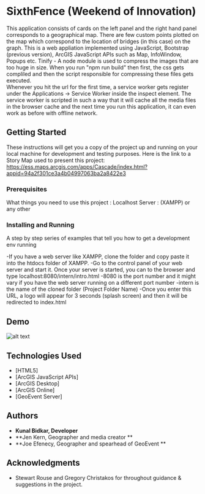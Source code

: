 # SixthFence (Weekend of Innovation)


This application consists of cards on the left panel and the right hand panel corresponds to a geographical map. There are few custom points plotted on the map which correspond to the location of bridges (in this case) on the graph. 
This is a web appliation implemented using JavaScript, Bootstrap (previous version), ArcGIS JavaScript APIs such as Map, InfoWindow, Popups etc. 
Tinify - A node module is used to compress the images that are too huge in size. When you run "npm run build" then first, the css gets compliled and then the script responsible for compressing these files gets executed.  
Whenever you hit the url for the first time, a service worker gets register under the Applications -> Service Worker inside the inspect element. The service worker is scripted in such a way that it will cache all the media files in the browser cache and the next time you run this application, it can even work as before with offline network.

## Getting Started

These instructions will get you a copy of the project up and running on your local machine for development and testing purposes. 
Here is the link to a Story Map used to present this project: 
https://ess.maps.arcgis.com/apps/Cascade/index.html?appid=94a2f301ce3a4b04997063ba2a8422e3

### Prerequisites

What things you need to use this project : 
Localhost Server : (XAMPP) or any other

### Installing and Running

A step by step series of examples that tell you how to get a development env running

-If you have a web server like XAMPP, clone the folder and copy paste it into the htdocs folder of XAMPP.
-Go to the control panel of your web server and start it. Once your server is started, you can to the browser
 and type localhost:8080/intern/intro.html
  -8080 is the port number and it might vary if you have the web server running on a different port number
  -intern is the name of the cloned folder (Project Folder Name)
-Once you enter this URL, a logo will appear for 3 seconds (splash screen) and then it will be redirected to index.html

## Demo
![alt text](https://ibb.co/cVWLnp)

## Technologies Used

* [HTML5]
* [ArcGIS JavaScript APIs]
* [ArcGIS Desktop]
* [ArcGIS Online]
* [GeoEvent Server]
 
 
## Authors

* **Kunal Bidkar, Developer** 
* **Jen Kern, Geographer and media creator ** 
* **Joe Efenecy, Geographer and spearhead of GeoEvent ** 

## Acknowledgments

* Stewart Rouse and Gregory Christakos for throughout guidance & suggestions in the project.

